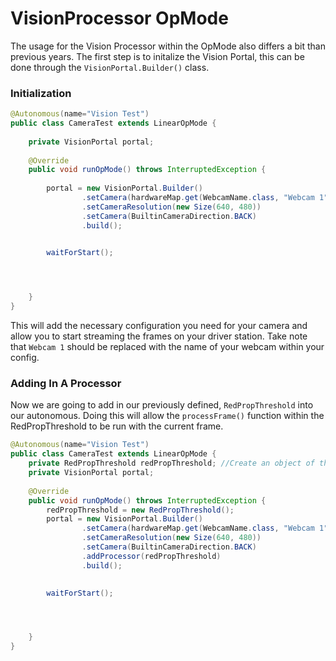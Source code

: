 # VisionProcessor OpMode

The usage for the Vision Processor within the OpMode also differs a bit than previous years. The first step is to initalize the Vision Portal, this can be done through the `VisionPortal.Builder()` class.

### Initialization
```java
@Autonomous(name="Vision Test")
public class CameraTest extends LinearOpMode {
    
    private VisionPortal portal;
    
    @Override
    public void runOpMode() throws InterruptedException {
        
        portal = new VisionPortal.Builder()
                .setCamera(hardwareMap.get(WebcamName.class, "Webcam 1"))
                .setCameraResolution(new Size(640, 480))
                .setCamera(BuiltinCameraDirection.BACK)
                .build();
        

        waitForStart();




    }
}
```
This will add the necessary configuration you need for your camera and allow you to start streaming the frames on your driver station. Take note that `Webcam 1` should be replaced with the name of your webcam within your config.  

### Adding In A Processor
Now we are going to add in our previously defined, `RedPropThreshold` into our autonomous. Doing this will allow the `processFrame()` function within the RedPropThreshold to be run with the current frame.
```java
@Autonomous(name="Vision Test")
public class CameraTest extends LinearOpMode {
    private RedPropThreshold redPropThreshold; //Create an object of the VisionProcessor Class
    private VisionPortal portal;
    
    @Override
    public void runOpMode() throws InterruptedException {
        redPropThreshold = new RedPropThreshold();
        portal = new VisionPortal.Builder()
                .setCamera(hardwareMap.get(WebcamName.class, "Webcam 1"))
                .setCameraResolution(new Size(640, 480))
                .setCamera(BuiltinCameraDirection.BACK)
                .addProcessor(redPropThreshold)
                .build();
        

        waitForStart();




    }
}